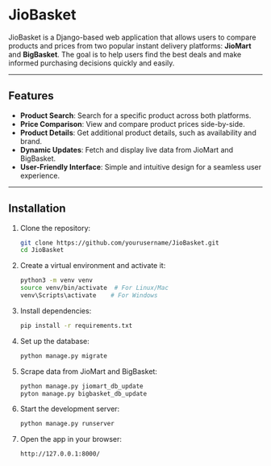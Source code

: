 # JioBasket

JioBasket is a Django-based web application that allows users to compare products and prices from two popular instant delivery platforms: **JioMart** and **BigBasket**. The goal is to help users find the best deals and make informed purchasing decisions quickly and easily.

---

## Features

- **Product Search**: Search for a specific product across both platforms.
- **Price Comparison**: View and compare product prices side-by-side.
- **Product Details**: Get additional product details, such as availability and brand.
- **Dynamic Updates**: Fetch and display live data from JioMart and BigBasket.
- **User-Friendly Interface**: Simple and intuitive design for a seamless user experience.

---

## Installation

1. Clone the repository:
   ```bash
   git clone https://github.com/yourusername/JioBasket.git
   cd JioBasket
   ```

2. Create a virtual environment and activate it:
   ```bash
   python3 -m venv venv
   source venv/bin/activate  # For Linux/Mac
   venv\Scripts\activate    # For Windows
   ```

3. Install dependencies:
   ```bash
   pip install -r requirements.txt
   ```

4. Set up the database:
   ```bash
   python manage.py migrate
   ```
5. Scrape data from JioMart and BigBasket:
   ```bash
   python manage.py jiomart_db_update
   pyton manage.py bigbasket_db_update
   ```
   
6. Start the development server:
   ```bash
   python manage.py runserver
   ```

7. Open the app in your browser:
   ```
   http://127.0.0.1:8000/
   ```
